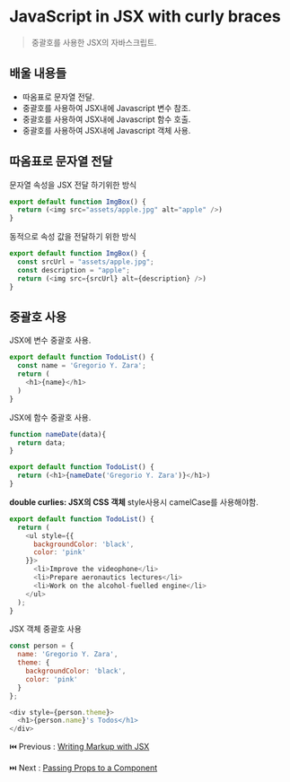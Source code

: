 # JavaScript in JSX with curly braces

> 중괄호를 사용한 JSX의 자바스크립트.

## 배울 내용들

- 따옴표로 문자열 전달.
- 중괄호를 사용하여 JSX내에 Javascript 변수 참조.
- 중괄호를 사용하여 JSX내에 Javascript 함수 호출.
- 중괄호를 사용하여 JSX내에 Javascript 객체 사용.

## 따옴표로 문자열 전달

문자열 속성을 JSX  전달 하기위한 방식

```javascript
export default function ImgBox() {
  return (<img src="assets/apple.jpg" alt="apple" />)
}
```

동적으로 속성 값을 전달하기 위한 방식

```javascript
export default function ImgBox() {
  const srcUrl = "assets/apple.jpg";
  const description = "apple";
  return (<img src={srcUrl} alt={description} />)
}
```

## 중괄호 사용

JSX에 변수 중괄호 사용.

```javascript
export default function TodoList() {
  const name = 'Gregorio Y. Zara';
  return (
    <h1>{name}</h1>
  )
}
```

JSX에 함수 중괄호 사용.

```javascript
function nameDate(data){
  return data;
}

export default function TodoList() {
  return (<h1>{nameDate('Gregorio Y. Zara')}</h1>)
}
```

**double curlies: JSX의 CSS 객체**
style사용시 camelCase를 사용해야함.

```javascript
export default function TodoList() {
  return (
    <ul style={{
      backgroundColor: 'black',
      color: 'pink'
    }}>
      <li>Improve the videophone</li>
      <li>Prepare aeronautics lectures</li>
      <li>Work on the alcohol-fuelled engine</li>
    </ul>
  );
}
```

JSX 객체 중괄호 사용

```javascript
const person = {
  name: 'Gregorio Y. Zara',
  theme: {
    backgroundColor: 'black',
    color: 'pink'
  }
};

<div style={person.theme}>
  <h1>{person.name}'s Todos</h1>
</div>
```

⏮️ Previous : [Writing Markup with JSX](./007-%EB%A6%AC%EC%95%A1%ED%8A%B8%20Writing%20markup%20with%20JSX.md)

⏭️ Next : [Passing Props to a Component](./009-%EB%A6%AC%EC%95%A1%ED%8A%B8%20Passing%20props%20to%20a%20component.md)

